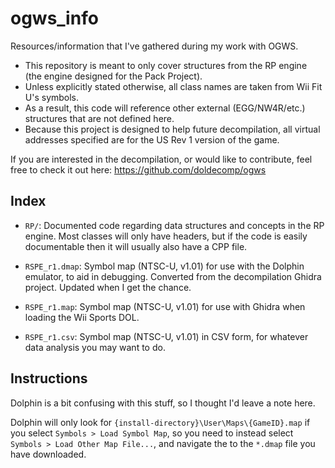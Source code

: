 # ogws_info
Resources/information that I've gathered during my work with OGWS.  
- This repository is meant to only cover structures from the RP engine (the engine designed for the Pack Project). 
- Unless explicitly stated otherwise, all class names are taken from Wii Fit U's symbols.   
- As a result, this code will reference other external (EGG/NW4R/etc.) structures that are not defined here.  
- Because this project is designed to help future decompilation, all virtual addresses specified are for the US Rev 1 version of the game.  
  
If you are interested in the decompilation, or would like to contribute, feel free to check it out here: https://github.com/doldecomp/ogws
  
## Index
- `RP/`: Documented code regarding data structures and concepts in the RP engine. Most classes will only have headers, but if the code is easily documentable then it will usually also have a CPP file.
  
- `RSPE_r1.dmap`: Symbol map (NTSC-U, v1.01) for use with the Dolphin emulator, to aid in debugging. Converted from the decompilation Ghidra project. Updated when I get the chance.  
  
- `RSPE_r1.map`: Symbol map (NTSC-U, v1.01) for use with Ghidra when loading the Wii Sports DOL.  
  
- `RSPE_r1.csv`: Symbol map (NTSC-U, v1.01) in CSV form, for whatever data analysis you may want to do.
  
## Instructions
Dolphin is a bit confusing with this stuff, so I thought I'd leave a note here.  
  
Dolphin will only look for `{install-directory}\User\Maps\{GameID}.map` if you select `Symbols > Load Symbol Map`, so you need to instead select `Symbols > Load Other Map File...`, and navigate the to the `*.dmap` file you have downloaded.
